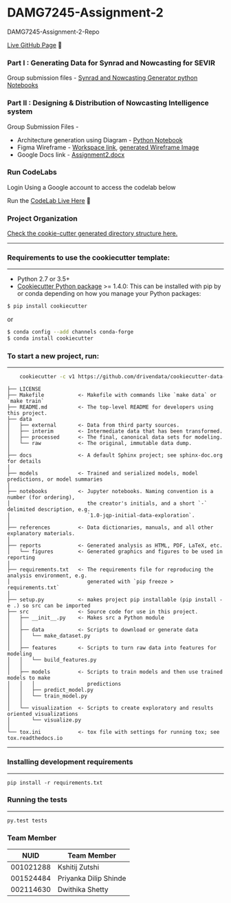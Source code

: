 # DAMG7245-Assignment-2
DAMG7245-Assignment-2-Repo

[Live GitHub Page](https://kshitijzutshi.github.io/DAMG7245-Assignment-2-Repo/) :rocket:

### Part I : Generating Data for Synrad and Nowcasting for SEVIR 

Group submission files - [Synrad and Nowcasting Generator python Notebooks](https://github.com/kshitijzutshi/DAMG7245-Assignment-2-Repo/tree/main/notebooks)

### Part II : Designing & Distribution of Nowcasting Intelligence system

Group Submission Files -

* Architecture generation using Diagram - [Python Notebook](https://github.com/kshitijzutshi/DAMG7245-Assignment-2-Repo/blob/main/Create_Beautiful_Architecture_Diagrams_with_Python.ipynb)
* Figma Wireframe - [Workspace link](https://www.figma.com/file/ZE6cLkQDvKLqQFPi4v30CM/Untitled?node-id=0%3A1), [generated Wireframe Image](https://github.com/kshitijzutshi/DAMG7245-Assignment-2-Repo/blob/main/NowCasting_Media_Wireframe.png)
* Google Docs link - [Assignment2.docx](https://github.com/kshitijzutshi/DAMG7245-Assignment-2-Repo/blob/main/SEVIR-Assignment2-DAMG7245.docx) 

### Run CodeLabs
Login Using a Google account to access the codelab below

Run the [CodeLab Live Here](https://codelabs-preview.appspot.com/?file_id=1d6IJGqCF5MwgDjY8DhCcrNMZ6QBwL9vRNQEKouPxtRk#2) :rocket:


### Project Organization

[Check the cookie-cutter generated directory structure here.](https://github.com/kshitijzutshi/DAMG7245-Assignment-2-Repo)

------------
### Requirements to use the cookiecutter template:
-----------
 - Python 2.7 or 3.5+
 - [Cookiecutter Python package](http://cookiecutter.readthedocs.org/en/latest/installation.html) >= 1.4.0: This can be installed with pip by or conda depending on how you manage your Python packages:

``` bash
$ pip install cookiecutter
```

or

``` bash
$ conda config --add channels conda-forge
$ conda install cookiecutter
```

### To start a new project, run:
------------

``` bash
    cookiecutter -c v1 https://github.com/drivendata/cookiecutter-data-science
```

    ├── LICENSE
    ├── Makefile           <- Makefile with commands like `make data` or `make train`
    ├── README.md          <- The top-level README for developers using this project.
    ├── data
    │   ├── external       <- Data from third party sources.
    │   ├── interim        <- Intermediate data that has been transformed.
    │   ├── processed      <- The final, canonical data sets for modeling.
    │   └── raw            <- The original, immutable data dump.
    │
    ├── docs               <- A default Sphinx project; see sphinx-doc.org for details
    │
    ├── models             <- Trained and serialized models, model predictions, or model summaries
    │
    ├── notebooks          <- Jupyter notebooks. Naming convention is a number (for ordering),
    │                         the creator's initials, and a short `-` delimited description, e.g.
    │                         `1.0-jqp-initial-data-exploration`.
    │
    ├── references         <- Data dictionaries, manuals, and all other explanatory materials.
    │
    ├── reports            <- Generated analysis as HTML, PDF, LaTeX, etc.
    │   └── figures        <- Generated graphics and figures to be used in reporting
    │
    ├── requirements.txt   <- The requirements file for reproducing the analysis environment, e.g.
    │                         generated with `pip freeze > requirements.txt`
    │
    ├── setup.py           <- makes project pip installable (pip install -e .) so src can be imported
    ├── src                <- Source code for use in this project.
    │   ├── __init__.py    <- Makes src a Python module
    │   │
    │   ├── data           <- Scripts to download or generate data
    │   │   └── make_dataset.py
    │   │
    │   ├── features       <- Scripts to turn raw data into features for modeling
    │   │   └── build_features.py
    │   │
    │   ├── models         <- Scripts to train models and then use trained models to make
    │   │   │                 predictions
    │   │   ├── predict_model.py
    │   │   └── train_model.py
    │   │
    │   └── visualization  <- Scripts to create exploratory and results oriented visualizations
    │       └── visualize.py
    │
    └── tox.ini            <- tox file with settings for running tox; see tox.readthedocs.io


--------


### Installing development requirements
------------

    pip install -r requirements.txt

### Running the tests
------------

    py.test tests



### Team Member

| NUID | Team Member       |
|:-----:|---------------|
| 001021288    | Kshitij Zutshi |
| 001524484      | Priyanka Dilip Shinde              |
| 002114630      | Dwithika Shetty              |
